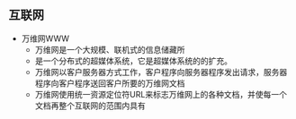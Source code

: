 ## 互联网

- 万维网WWW
  - 万维网是一个大规模、联机式的信息储藏所
  - 是一个分布式的超媒体系统，它是超媒体系统的的扩充。
  - 万维网以客户服务器方式工作，客户程序向服务器程序发出请求，服务器程序向客户程序送回客户所要的万维网文档
  - 万维网使用统一资源定位符URL来标志万维网上的各种文档，并使每一个文档再整个互联网的范围内具有